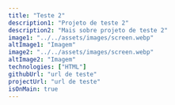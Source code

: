 ```yaml
---
title: "Teste 2"
description1: "Projeto de teste 2"
description2: "Mais sobre projeto de teste 2"
image1: "../../assets/images/screen.webp"
altImage1: "Imagem"
image2: "../../assets/images/screen.webp"
altImage2: "Imagem"
technologies: ["HTML"]
githubUrl: "url de teste"
projectUrl: "url de teste"
isOnMain: true
---
```

